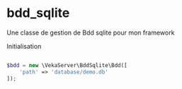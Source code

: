 # bdd_sqlite
Une classe de gestion de Bdd sqlite pour mon framework

Initialisation
```php

$bdd = new \VekaServer\BddSqlite\Bdd([
    'path' => 'database/demo.db'
]);


```